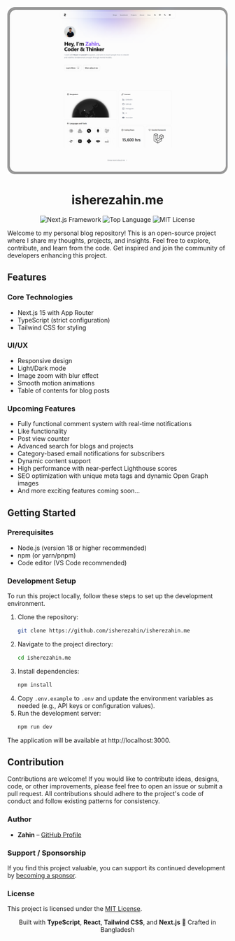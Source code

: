 <div align="center">
  <a href="https://isherezahin.vercel.app?ref=https://github.com/IsHereZahin/isherezahin.me">
    <picture>
      <source media="(prefers-color-scheme: dark)" srcset="public/assets/images/web/dark.png">
      <img alt="Project Cover" src="public/assets/images/web/light.png">
    </picture>
  </a> 

  <h1 align="center">isherezahin.me</h1> 

  <img src="https://img.shields.io/badge/Next.js-000000.svg?style=for-the-badge&logo=Next.js&labelColor=2b2b2b" alt="Next.js Framework" />
  <img src="https://img.shields.io/github/languages/top/isherezahin/isherezahin.me?style=for-the-badge&labelColor=2b2b2b" alt="Top Language" />
  <img src="https://img.shields.io/github/license/isherezahin/isherezahin.me?style=for-the-badge&labelColor=2b2b2b" alt="MIT License" />
</div> 

Welcome to my personal blog repository! This is an open-source project where I share my thoughts, projects, and insights. Feel free to explore, contribute, and learn from the code. Get inspired and join the community of developers enhancing this project.

## Features

### Core Technologies
- Next.js 15 with App Router
- TypeScript (strict configuration)
- Tailwind CSS for styling

### UI/UX
- Responsive design
- Light/Dark mode
- Image zoom with blur effect
- Smooth motion animations
- Table of contents for blog posts

### Upcoming Features

- Fully functional comment system with real-time notifications
- Like functionality
- Post view counter
- Advanced search for blogs and projects
- Category-based email notifications for subscribers
- Dynamic content support
- High performance with near-perfect Lighthouse scores
- SEO optimization with unique meta tags and dynamic Open Graph images
- And more exciting features coming soon…

## Getting Started

### Prerequisites
- Node.js (version 18 or higher recommended)
- npm (or yarn/pnpm)
- Code editor (VS Code recommended)

### Development Setup
To run this project locally, follow these steps to set up the development environment.

1. Clone the repository:  
   ```bash
   git clone https://github.com/isherezahin/isherezahin.me
2. Navigate to the project directory:
   ```bash
   cd isherezahin.me
3. Install dependencies:
   ```bash
   npm install
4. Copy `.env.example` to `.env` and update the environment variables as needed (e.g., API keys or configuration values).
5. Run the development server:
   ```bash
   npm run dev

The application will be available at http://localhost:3000.

## Contribution
Contributions are welcome! If you would like to contribute ideas, designs, code, or other improvements, please feel free to open an issue or submit a pull request. All contributions should adhere to the project's code of conduct and follow existing patterns for consistency.

### Author

- **Zahin** – [GitHub Profile](https://github.com/isherezahin)

### Support / Sponsorship

If you find this project valuable, you can support its continued development by [becoming a sponsor](https://github.com/sponsors/isherezahin).

### License

This project is licensed under the [MIT License](LICENSE).


<p align="center">
Built with <strong>TypeScript</strong>, <strong>React</strong>, <strong>Tailwind CSS</strong>, and <strong>Next.js</strong> 💚 Crafted in Bangladesh
</p>